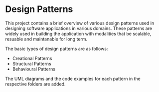# Design Patterns 

This project contains a brief overview of various design patterns used in designing software applications in various domains. These patterns are widely used in building the application with modalities that be scalable, resuable and maintanable for long term.

The basic types of design patterns are as follows:
 - Creational Patterns
 - Structural Patterns
 - Behavioural Patterns
 
The UML diagrams and the code examples for each pattern in the respective folders are added.
